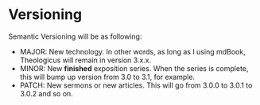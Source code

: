 # Versioning

Semantic Versioning will be as following:

- MAJOR: New technology. In other words, as long as I using mdBook, Theologicus will remain in version 3.x.x.
- MINOR: New **finished** exposition series. When the series is complete, this will bump up version from 3.0 to 3.1, for example.
- PATCH: New sermons or new articles. This will go from 3.0.0 to 3.0.1 to 3.0.2 and so on.
